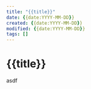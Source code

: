 ```yaml
---
title: "{{title}}"
date: {{date:YYYY-MM-DD}}
created: {{date:YYYY-MM-DD}}
modified: {{date:YYYY-MM-DD}}
tags: []
---
```


# {{title}}
asdf